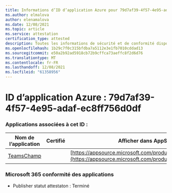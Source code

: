 ```yaml
---
title: Informations d’ID d’application Azure pour 79d7af39-4f57-4e95-adaf-ec8ff756d0df
ms.author: elmalova
author: elenamalova
ms.date: 12/08/2021
ms.topic: article
ms.service: attestation
certification_type: attested
description: Toutes les informations de sécurité et de conformité disponibles pour 79d7af39-4f57-4e95-adaf-ec8ff756d0df.
ms.openlocfilehash: 1b29c7f0c315bfdba7a5112e3e1fb7010cddad13
ms.sourcegitcommit: e50a2b92ad5918cb72b9cffca73aeffc8f2d6d76
ms.translationtype: MT
ms.contentlocale: fr-FR
ms.lasthandoff: 12/08/2021
ms.locfileid: "61358956"
---
```

# <a name="azure-app-id-79d7af39-4f57-4e95-adaf-ec8ff756d0df"></a>ID d’application Azure : 79d7af39-4f57-4e95-adaf-ec8ff756d0df


### <a name="apps-associated-with-this-id"></a>Applications associées à cet ID :
| **Nom de l’application** | **Certifié** | **Afficher dans AppSource** |
|--------------|---------------|-----------------------|
| [TeamsChamp](https://docs.microsoft.com/microsoft-365-app-certification/forward/WA200001487) |  | [https://appsource.microsoft.com/product/office/WA200001487](https://appsource.microsoft.com/product/office/WA200001487) |

### <a name="microsoft-365-app-compliance-status"></a>Microsoft 365 conformité des applications
- Publisher statut attestaton : Terminé

